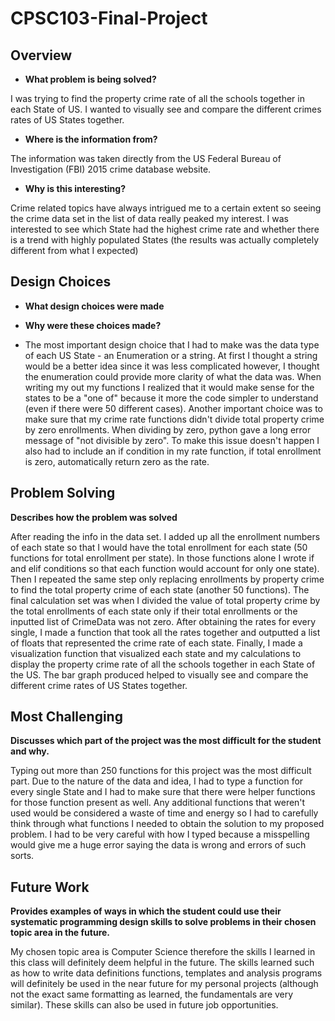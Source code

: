 # CPSC103-Final-Project

## **Overview**
- **What problem is being solved?**
  
I was trying to find the property crime rate of all the schools together in each State of US. I wanted to visually see and compare the different crimes rates of US States together. 

- **Where is the information from?**
  
The information was taken directly from the US Federal Bureau of Investigation (FBI) 2015 crime database website.

- **Why is this interesting?**
  
Crime related topics have always intrigued me to a certain extent so seeing the crime data set in the list of data really peaked my interest. I was interested to see which State had the highest crime rate and whether there is a trend with highly populated States (the results was actually completely different from what I expected)

## **Design Choices**

- **What design choices were made**
- **Why were these choices made?**

- The most important design choice that I had to make was the data type of each US State - an Enumeration or a string. At first I thought a string would be a better idea since it was less complicated however, I thought the enumeration could provide more clarity of what the data was. When writing my out my functions I realized that it would make sense for the states to be a "one of" because it more the code simpler to understand (even if there were 50 different cases).
Another important choice was to make sure that my crime rate functions didn't divide total property crime by zero enrollments. When dividing by zero, python gave a long error message of "not divisible by zero". To make this issue doesn't happen I also had to include an if condition in my rate function, if total enrollment is zero, automatically return zero as the rate.

## **Problem Solving**
**Describes how the problem was solved**

After reading the info in the data set. I added up all the enrollment numbers of each state so that I would have the total enrollment for each state (50 functions for total enrollment per state). In those functions alone I wrote if and elif conditions so that each function would account for only one state). Then I repeated the same step only replacing enrollments by property crime to find the total property crime of each state (another 50 functions). The final calculation set was when I divided the value of total property crime by the total enrollments of each state only if their total enrollments or the inputted list of CrimeData was not zero. After obtaining the rates for every single, I made a function that took all the rates together and outputted a list of floats that represented the crime rate of each state. Finally, I made a visualization function that visualized each state and my calculations to display the property crime rate of all the schools together in each State of the US. The bar graph produced helped to visually see and compare the different crime rates of US States together.

## **Most Challenging**
**Discusses which part of the project was the most difficult for the student and why.**

Typing out more than 250 functions for this project was the most difficult part. Due to the nature of the data and idea, I had to type a function for every single State and I had to make sure that there were helper functions for those function present as well. Any additional functions that weren't used would be considered a waste of time and energy so I had to carefully think through what functions I needed to obtain the solution to my proposed problem. I had to be very careful with how I typed because a misspelling would give me a huge error saying the data is wrong and errors of such sorts. 

## **Future Work**
**Provides examples of ways in which the student could use their systematic programming design skills to solve problems in their chosen topic area in the future.**

My chosen topic area is Computer Science therefore the skills I learned in this class will definitely deem helpful in the future. The skills learned such as how to write data definitions functions, templates and analysis programs will definitely be used in the near future for my personal projects (although not the exact same formatting as learned, the fundamentals are very similar). These skills can also be used in future job opportunities.
